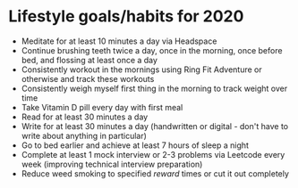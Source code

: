 # Lifestyle goals/habits for 2020

- Meditate for at least 10 minutes a day via Headspace
- Continue brushing teeth twice a day, once in the morning, once before bed, and flossing at least once a day
- Consistently workout in the mornings using Ring Fit Adventure or otherwise and track these workouts
- Consistently weigh myself first thing in the morning to track weight over time
- Take Vitamin D pill every day with first meal
- Read for at least 30 minutes a day
- Write for at least 30 minutes a day (handwritten or digital - don't have to write about anything in particular)
- Go to bed earlier and achieve at least 7 hours of sleep a night
- Complete at least 1 mock interview or 2-3 problems via Leetcode every week (improving technical interview preparation)
- Reduce weed smoking to specified *reward* times or cut it out completely